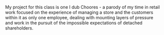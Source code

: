 My project for this class is one I dub Choores - a parody of my time in retail work focused on the experience of managing a store and the customers within it as only one employee, dealing with mounting layers of pressure and work in the pursuit of the impossible expectations of detached shareholders.
